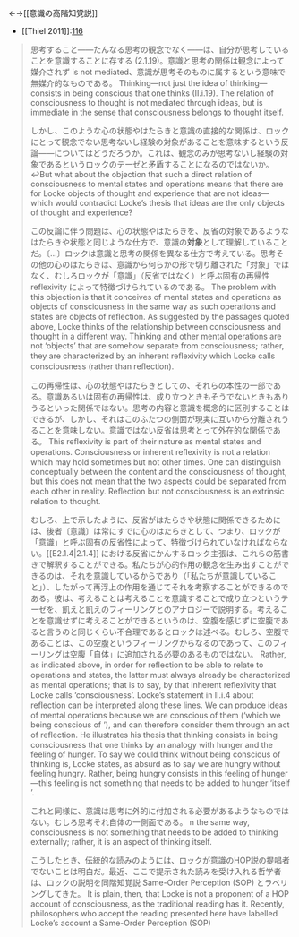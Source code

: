←→[[意識の高階知覚説]]


- [[Thiel 2011]]:[116](https://docs.google.com/spreadsheets/d/1nP26_-aBoDeikdvg6bYC9qur2RNwfL_tNCYVS5gCxFo/edit#gid=0&range=B187) 



> 
> 思考すること——たんなる思考の観念でなく——は、自分が思考していることを意識することに存する (2.1.19)。意識と思考の関係は観念によって媒介されず is not mediated、意識が思考そのものに属するという意味で無媒介的なものである。
> Thinking—not just the idea of thinking— consists in being conscious that one thinks (II.i.19). The relation of consciousness to thought is not mediated through ideas, but is immediate in the sense that consciousness belongs to thought itself. 
> 
> しかし、このような心の状態やはたらきと意識の直接的な関係は、ロックにとって観念でない思考ないし経験の対象があることを意味するという反論——についてはどうだろうか。これは、観念のみが思考ないし経験の対象であるというロックのテーゼと矛盾することになるのではないか。
> ↩But what about the objection that such a direct relation of consciousness to mental states and operations means that there are for Locke objects of thought and experience that are not ideas—which would contradict Locke’s thesis that ideas are the only objects of thought and experience? 
> 
> この反論に伴う問題は、心の状態やはたらきを、反省の対象であるようなはたらきや状態と同じような仕方で、意識の**対象**として理解していることだ。〔…〕ロックは意識と思考の関係を異なる仕方で考えている。思考その他の心のはたらきは、意識から何らかの形で切り離された「対象」ではなく、むしろロックが「意識」（反省ではなく）と呼ぶ固有の再帰性 reflexivity によって特徴づけられているのである。
> The problem with this objection is that it conceives of mental states and operations as objects of consciousness in the same way as such operations and states are objects of reﬂection. As suggested by the passages quoted above, Locke thinks of the relationship between consciousness and thought in a different way. Thinking and other mental operations are not ‘objects’ that are somehow separate from consciousness; rather, they are characterized by an inherent reﬂexivity which Locke calls consciousness (rather than reﬂection).
> 
> この再帰性は、心の状態やはたらきとしての、それらの本性の一部である。意識あるいは固有の再帰性は、成り立つときもそうでないときもありうるといった関係ではない。思考の内容と意識を概念的に区別することはできるが、しかし、それはこのふたつの側面が現実に互いから分離されうることを意味しない。意識ではない反省は思考とって外在的な関係である。
>  This reﬂexivity is part of their nature as mental states and operations. Consciousness or inherent reﬂexivity is not a relation which may hold sometimes but not other times. One can distinguish conceptually between the content and the consciousness of thought, but this does not mean that the two aspects could be separated from each other in reality. Reﬂection but not consciousness is an extrinsic relation to thought.
>  
>  むしろ、上で示したように、反省がはたらきや状態に関係できるためには、後者〔意識〕は常にすでに心のはたらきとして、つまり、ロックが「意識」と呼ぶ固有の反省性によって、特徴づけられていなければならない。[[E2.1.4|2.1.4]] における反省にかんするロック主張は、これらの筋書きで解釈することができる。私たちが心的作用の観念を生み出すことができるのは、それを意識しているからであり（「私たちが意識していること」）、したがって再浮上の作用を通じてそれを考察することができるのである。彼は、考えることは考えることを意識することで成り立つというテーゼを、飢えと飢えのフィーリングとのアナロジーで説明する。考えることを意識せずに考えることができるというのは、空腹を感じずに空腹であると言うのと同じくらい不合理であるとロックは述べる。むしろ、空腹であることは、この空腹というフィーリングからなるのであって、このフィーリングは空腹「自体」に追加される必要のあるものではない。
>  Rather, as indicated above, in order for reﬂection to be able to relate to operations and states, the latter must always already be characterized as mental operations; that is to say, by that inherent reﬂexivity that Locke calls ‘consciousness’. Locke’s statement in II.i.4 about reﬂection can be interpreted along these lines. We can produce ideas of mental operations because we are conscious of them (‘which we being conscious of ’), and can therefore consider them through an act of reﬂection. He illustrates his thesis that thinking consists in being consciousness that one thinks by an analogy with hunger and the feeling of hunger. To say we could think without being conscious of thinking is, Locke states, as absurd as to say we are hungry without feeling hungry. Rather, being hungry consists in this feeling of hunger—this feeling is not something that needs to be added to hunger ‘itself ’. 
>  
>  これと同様に、意識は思考に外的に付加される必要があるようなものではない。むしろ思考それ自体の一側面である。
>  n the same way, consciousness is not something that needs to be added to thinking externally; rather, it is an aspect of thinking itself. 
>  
>  こうしたとき、伝統的な読みのようには、ロックが意識のHOP説の提唱者でないことは明白だ。最近、ここで提示された読みを受け入れる哲学者は、ロックの説明を同階知覚説 Same-Order Perception (SOP) とラベリングしてきた。
>  It is plain, then, that Locke is not a proponent of a HOP account of consciousness, as the traditional reading has it. Recently, philosophers who accept the reading presented here have labelled Locke’s account a Same-Order Perception (SOP)
> 

> 
> 
> 



